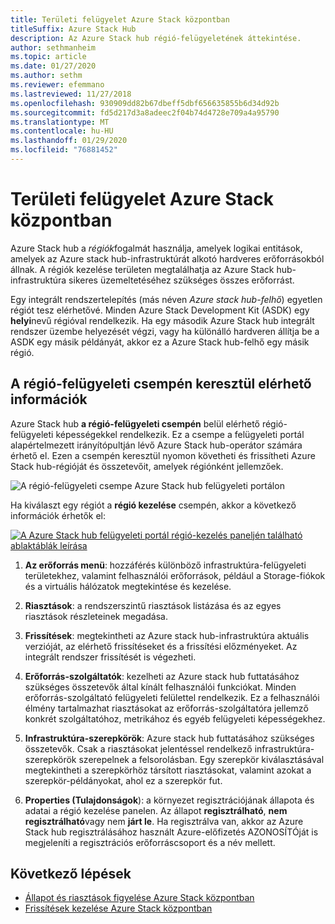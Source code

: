 ```yaml
---
title: Területi felügyelet Azure Stack központban
titleSuffix: Azure Stack Hub
description: Az Azure Stack hub régió-felügyeletének áttekintése.
author: sethmanheim
ms.topic: article
ms.date: 01/27/2020
ms.author: sethm
ms.reviewer: efemmano
ms.lastreviewed: 11/27/2018
ms.openlocfilehash: 930909dd82b67dbeff5dbf656635855b6d34d92b
ms.sourcegitcommit: fd5d217d3a8adeec2f04b74d4728e709a4a95790
ms.translationtype: MT
ms.contentlocale: hu-HU
ms.lasthandoff: 01/29/2020
ms.locfileid: "76881452"
---
```

# <a name="region-management-in-azure-stack-hub"></a>Területi felügyelet Azure Stack központban

Azure Stack hub a *régiók*fogalmát használja, amelyek logikai entitások, amelyek az Azure stack hub-infrastruktúrát alkotó hardveres erőforrásokból állnak. A régiók kezelése területen megtalálhatja az Azure Stack hub-infrastruktúra sikeres üzemeltetéséhez szükséges összes erőforrást.

Egy integrált rendszertelepítés (más néven *Azure stack hub-felhő*) egyetlen régiót tesz elérhetővé. Minden Azure Stack Development Kit (ASDK) egy **helyi**nevű régióval rendelkezik. Ha egy második Azure Stack hub integrált rendszer üzembe helyezését végzi, vagy ha különálló hardveren állítja be a ASDK egy másik példányát, akkor ez a Azure Stack hub-felhő egy másik régió.

## <a name="information-available-through-the-region-management-tile"></a>A régió-felügyeleti csempén keresztül elérhető információk

Azure Stack hub **a régió-felügyeleti csempén** belül elérhető régió-felügyeleti képességekkel rendelkezik. Ez a csempe a felügyeleti portál alapértelmezett irányítópultján lévő Azure Stack hub-operátor számára érhető el. Ezen a csempén keresztül nyomon követheti és frissítheti Azure Stack hub-régióját és összetevőit, amelyek régiónként jellemzőek.

![A régió-felügyeleti csempe Azure Stack hub felügyeleti portálon](media/azure-stack-region-management/image1.png)

Ha kiválaszt egy régiót a **régió kezelése** csempén, akkor a következő információk érhetők el:

[![A Azure Stack hub felügyeleti portál régió-kezelés paneljén található ablaktáblák leírása](media/azure-stack-region-management/regionssm.png "Területi felügyelet panel Azure Stack hub felügyeleti portálon")](media/azure-stack-region-management/regions.png#lightbox)

1. **Az erőforrás menü**: hozzáférés különböző infrastruktúra-felügyeleti területekhez, valamint felhasználói erőforrások, például a Storage-fiókok és a virtuális hálózatok megtekintése és kezelése.

2. **Riasztások**: a rendszerszintű riasztások listázása és az egyes riasztások részleteinek megadása.

3. **Frissítések**: megtekintheti az Azure stack hub-infrastruktúra aktuális verzióját, az elérhető frissítéseket és a frissítési előzményeket. Az integrált rendszer frissítését is végezheti.

4. **Erőforrás-szolgáltatók**: kezelheti az Azure stack hub futtatásához szükséges összetevők által kínált felhasználói funkciókat. Minden erőforrás-szolgáltató felügyeleti felülettel rendelkezik. Ez a felhasználói élmény tartalmazhat riasztásokat az erőforrás-szolgáltatóra jellemző konkrét szolgáltatóhoz, metrikához és egyéb felügyeleti képességekhez.

5. **Infrastruktúra-szerepkörök**: Azure stack hub futtatásához szükséges összetevők. Csak a riasztásokat jelentéssel rendelkező infrastruktúra-szerepkörök szerepelnek a felsorolásban. Egy szerepkör kiválasztásával megtekintheti a szerepkörhöz társított riasztásokat, valamint azokat a szerepkör-példányokat, ahol ez a szerepkör fut.

6. **Properties (Tulajdonságok**): a környezet regisztrációjának állapota és adatai a régió kezelése panelen. Az állapot **regisztrálható**, **nem regisztrálható**vagy nem **járt le**. Ha regisztrálva van, akkor az Azure Stack hub regisztrálásához használt Azure-előfizetés AZONOSÍTÓját is megjeleníti a regisztrációs erőforráscsoport és a név mellett.

## <a name="next-steps"></a>Következő lépések

- [Állapot és riasztások figyelése Azure Stack központban](azure-stack-monitor-health.md)
- [Frissítések kezelése Azure Stack központban](azure-stack-updates.md)
